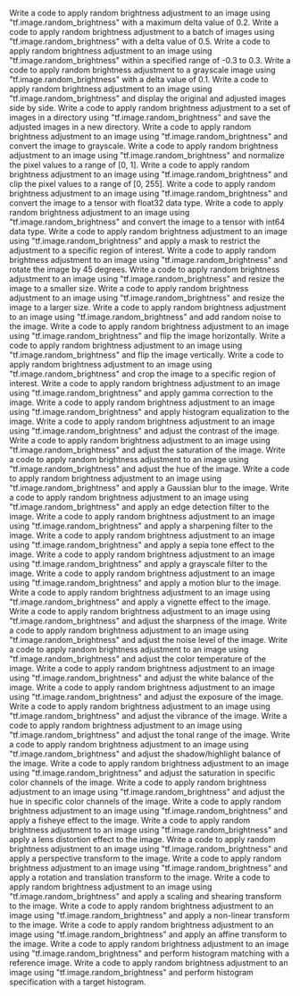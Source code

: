 Write a code to apply random brightness adjustment to an image using "tf.image.random_brightness" with a maximum delta value of 0.2.
Write a code to apply random brightness adjustment to a batch of images using "tf.image.random_brightness" with a delta value of 0.5.
Write a code to apply random brightness adjustment to an image using "tf.image.random_brightness" within a specified range of -0.3 to 0.3.
Write a code to apply random brightness adjustment to a grayscale image using "tf.image.random_brightness" with a delta value of 0.1.
Write a code to apply random brightness adjustment to an image using "tf.image.random_brightness" and display the original and adjusted images side by side.
Write a code to apply random brightness adjustment to a set of images in a directory using "tf.image.random_brightness" and save the adjusted images in a new directory.
Write a code to apply random brightness adjustment to an image using "tf.image.random_brightness" and convert the image to grayscale.
Write a code to apply random brightness adjustment to an image using "tf.image.random_brightness" and normalize the pixel values to a range of [0, 1].
Write a code to apply random brightness adjustment to an image using "tf.image.random_brightness" and clip the pixel values to a range of [0, 255].
Write a code to apply random brightness adjustment to an image using "tf.image.random_brightness" and convert the image to a tensor with float32 data type.
Write a code to apply random brightness adjustment to an image using "tf.image.random_brightness" and convert the image to a tensor with int64 data type.
Write a code to apply random brightness adjustment to an image using "tf.image.random_brightness" and apply a mask to restrict the adjustment to a specific region of interest.
Write a code to apply random brightness adjustment to an image using "tf.image.random_brightness" and rotate the image by 45 degrees.
Write a code to apply random brightness adjustment to an image using "tf.image.random_brightness" and resize the image to a smaller size.
Write a code to apply random brightness adjustment to an image using "tf.image.random_brightness" and resize the image to a larger size.
Write a code to apply random brightness adjustment to an image using "tf.image.random_brightness" and add random noise to the image.
Write a code to apply random brightness adjustment to an image using "tf.image.random_brightness" and flip the image horizontally.
Write a code to apply random brightness adjustment to an image using "tf.image.random_brightness" and flip the image vertically.
Write a code to apply random brightness adjustment to an image using "tf.image.random_brightness" and crop the image to a specific region of interest.
Write a code to apply random brightness adjustment to an image using "tf.image.random_brightness" and apply gamma correction to the image.
Write a code to apply random brightness adjustment to an image using "tf.image.random_brightness" and apply histogram equalization to the image.
Write a code to apply random brightness adjustment to an image using "tf.image.random_brightness" and adjust the contrast of the image.
Write a code to apply random brightness adjustment to an image using "tf.image.random_brightness" and adjust the saturation of the image.
Write a code to apply random brightness adjustment to an image using "tf.image.random_brightness" and adjust the hue of the image.
Write a code to apply random brightness adjustment to an image using "tf.image.random_brightness" and apply a Gaussian blur to the image.
Write a code to apply random brightness adjustment to an image using "tf.image.random_brightness" and apply an edge detection filter to the image.
Write a code to apply random brightness adjustment to an image using "tf.image.random_brightness" and apply a sharpening filter to the image.
Write a code to apply random brightness adjustment to an image using "tf.image.random_brightness" and apply a sepia tone effect to the image.
Write a code to apply random brightness adjustment to an image using "tf.image.random_brightness" and apply a grayscale filter to the image.
Write a code to apply random brightness adjustment to an image using "tf.image.random_brightness" and apply a motion blur to the image.
Write a code to apply random brightness adjustment to an image using "tf.image.random_brightness" and apply a vignette effect to the image.
Write a code to apply random brightness adjustment to an image using "tf.image.random_brightness" and adjust the sharpness of the image.
Write a code to apply random brightness adjustment to an image using "tf.image.random_brightness" and adjust the noise level of the image.
Write a code to apply random brightness adjustment to an image using "tf.image.random_brightness" and adjust the color temperature of the image.
Write a code to apply random brightness adjustment to an image using "tf.image.random_brightness" and adjust the white balance of the image.
Write a code to apply random brightness adjustment to an image using "tf.image.random_brightness" and adjust the exposure of the image.
Write a code to apply random brightness adjustment to an image using "tf.image.random_brightness" and adjust the vibrance of the image.
Write a code to apply random brightness adjustment to an image using "tf.image.random_brightness" and adjust the tonal range of the image.
Write a code to apply random brightness adjustment to an image using "tf.image.random_brightness" and adjust the shadow/highlight balance of the image.
Write a code to apply random brightness adjustment to an image using "tf.image.random_brightness" and adjust the saturation in specific color channels of the image.
Write a code to apply random brightness adjustment to an image using "tf.image.random_brightness" and adjust the hue in specific color channels of the image.
Write a code to apply random brightness adjustment to an image using "tf.image.random_brightness" and apply a fisheye effect to the image.
Write a code to apply random brightness adjustment to an image using "tf.image.random_brightness" and apply a lens distortion effect to the image.
Write a code to apply random brightness adjustment to an image using "tf.image.random_brightness" and apply a perspective transform to the image.
Write a code to apply random brightness adjustment to an image using "tf.image.random_brightness" and apply a rotation and translation transform to the image.
Write a code to apply random brightness adjustment to an image using "tf.image.random_brightness" and apply a scaling and shearing transform to the image.
Write a code to apply random brightness adjustment to an image using "tf.image.random_brightness" and apply a non-linear transform to the image.
Write a code to apply random brightness adjustment to an image using "tf.image.random_brightness" and apply an affine transform to the image.
Write a code to apply random brightness adjustment to an image using "tf.image.random_brightness" and perform histogram matching with a reference image.
Write a code to apply random brightness adjustment to an image using "tf.image.random_brightness" and perform histogram specification with a target histogram.